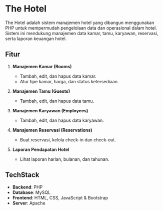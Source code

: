 # The Hotel

The Hotel adalah sistem manajemen hotel yang dibangun menggunakan PHP untuk mempermudah pengelolaan data dan operasional dalam hotel. Sistem ini mendukung manajemen data kamar, tamu, karyawan, reservasi, serta laporan keuangan hotel.

## Fitur

1. **Manajemen Kamar (Rooms)**
   - Tambah, edit, dan hapus data kamar.
   - Atur tipe kamar, harga, dan status ketersediaan.

2. **Manajemen Tamu (Guests)**
   - Tambah, edit, dan hapus data tamu.

3. **Manajemen Karyawan (Employees)**
   - Tambah, edit, dan hapus data karyawan.

4. **Manajemen Reservasi (Reservations)**
   - Buat reservasi, kelola check-in dan check-out.

5. **Laporan Pendapatan Hotel**
   - Lihat laporan harian, bulanan, dan tahunan.

## TechStack

- **Backend**: PHP
- **Database**: MySQL
- **Frontend**: HTML, CSS, JavaScript & Bootstrap
- **Server**: Apache 
